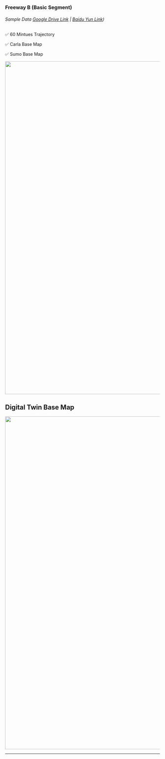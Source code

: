 ### Freeway B (Basic Segment)

###### Sample Data [Google Drive Link](https://drive.google.com/drive/folders/1wVRBDhHkSRNDrqEEEwQft3qKWCbaBDxh?usp=sharing) | [Baidu Yun Link](https://pan.baidu.com/s/1Dq64PNY6OS1WfABDhkKvMA?pwd=csja))

:white_check_mark:  60 Mintues Trajectory

:white_check_mark:  Carla Base Map

:white_check_mark:  Sumo Base Map

<img src="https://github.com/ozheng1993/UCF-SST-CitySim-Dataset/blob/main/asset/FreewayB/image/freewayBARCIS.gif" width="1080">

## Digital Twin Base Map

<img src="https://github.com/ozheng1993/UCF-SST-CitySim-Dataset/blob/main/asset/FreewayB/image/freewayBBasemap.png" width="1080">

<hr> 
